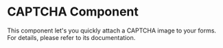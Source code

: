 CAPTCHA Component
=================

This component let's you quickly attach a CAPTCHA image to your forms. For details, please refer to its documentation.